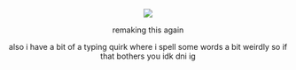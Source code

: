 <div align="center">

![](https://komarev.com/ghpvc/?username=weather-girl&label=trust+value&color=283482)

remaking this again

also i have a bit of a typing quirk where i spell some words a bit weirdly so if that bothers you idk dni ig
</div>
